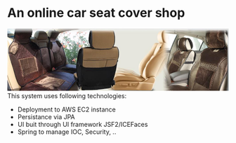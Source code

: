 # An online car seat cover shop
![Preview](https://github.com/junruitao/kawzun/blob/main/WebContent/images/banner04.JPG?raw=true)
This system uses following technologies:
* Deployment to AWS EC2 instance
* Persistance via JPA
* UI buit through UI framework JSF2/ICEFaces
* Spring to manage IOC, Security, ..

